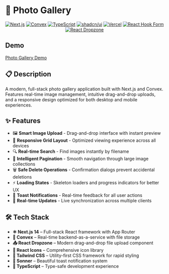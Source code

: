 # 📸 Photo Gallery

<div align="center">

[![Next.js](https://img.shields.io/badge/Next.js-14-black?logo=next.js)](https://nextjs.org/)
[![Convex](https://img.shields.io/badge/Convex-Backend-orange)](https://convex.dev/)
[![TypeScript](https://img.shields.io/badge/TypeScript-5-blue?logo=typescript)](https://www.typescriptlang.org/)
[![shadcn/ui](https://img.shields.io/badge/shadcn/ui-UI-000000?logo=shadcnui)](https://ui.shadcn.com/)
[![Vercel](https://img.shields.io/badge/Vercel-Deployment-000000?logo=vercel)](https://vercel.com/)
[![React Hook Form](https://img.shields.io/badge/React_Hook_Form-Forms-EC5990?logo=reacthookform)](https://react-hook-form.com/)
[![React Dropzone](https://img.shields.io/badge/React_Dropzone-Upload-61DAFB?logo=react)](https://react-dropzone.js.org/)

</div>

## Demo

[Photo Gallery Demo](https://github.com/user-attachments/assets/30ff4d26-48ea-4616-927e-c1751f919f53)


## 📋 Description

A modern, full-stack photo gallery application built with Next.js and Convex. Features real-time image management, intuitive drag-and-drop uploads, and a responsive design optimized for both desktop and mobile experiences.

## ✨ Features

- 🖼️ **Smart Image Upload** - Drag-and-drop interface with instant preview
- 📱 **Responsive Grid Layout** - Optimized viewing experience across all devices  
- 🔍 **Real-time Search** - Find images instantly by filename
- 📄 **Intelligent Pagination** - Smooth navigation through large image collections
- 🗑️ **Safe Delete Operations** - Confirmation dialogs prevent accidental deletions
- ⚡ **Loading States** - Skeleton loaders and progress indicators for better UX
- 🔔 **Toast Notifications** - Real-time feedback for all user actions
- 🚀 **Real-time Updates** - Live synchronization across multiple clients

## 🛠️ Tech Stack

- **⚛️ Next.js 14** – Full-stack React framework with App Router
- **🔄 Convex** – Real-time backend-as-a-service with file storage
- **📤 React Dropzone** – Modern drag-and-drop file upload component
- **🎨 React Icons** – Comprehensive icon library
- **💨 Tailwind CSS** – Utility-first CSS framework for rapid styling
- **🍞 Sonner** – Beautiful toast notification system
- **📝 TypeScript** – Type-safe development experience
